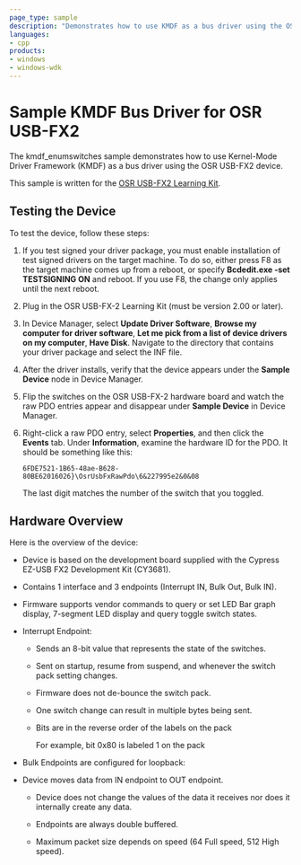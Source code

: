 ```yaml
---
page_type: sample
description: "Demonstrates how to use KMDF as a bus driver using the OSR USB-FX2 device."
languages:
- cpp
products:
- windows
- windows-wdk
---
```


# Sample KMDF Bus Driver for OSR USB-FX2

The kmdf\_enumswitches sample demonstrates how to use Kernel-Mode Driver Framework (KMDF) as a bus driver using the OSR USB-FX2 device.

This sample is written for the [OSR USB-FX2 Learning Kit](http://www.osronline.com/hardware/OSRFX2_32.pdf).

## Testing the Device

To test the device, follow these steps:

1. If you test signed your driver package, you must enable installation of test signed drivers on the target machine. To do so, either press F8 as the target machine comes up from a reboot, or specify **Bcdedit.exe -set TESTSIGNING ON** and reboot. If you use F8, the change only applies until the next reboot.

1. Plug in the OSR USB-FX-2 Learning Kit (must be version 2.00 or later).

1. In Device Manager, select **Update Driver Software**, **Browse my computer for driver software**, **Let me pick from a list of device drivers on my computer**, **Have Disk**. Navigate to the directory that contains your driver package and select the INF file.

1. After the driver installs, verify that the device appears under the **Sample Device** node in Device Manager.

1. Flip the switches on the OSR USB-FX-2 hardware board and watch the raw PDO entries appear and disappear under **Sample Device** in Device Manager.

1. Right-click a raw PDO entry, select **Properties**, and then click the **Events** tab. Under **Information**, examine the hardware ID for the PDO. It should be something like this:

    `6FDE7521-1B65-48ae-B628-80BE62016026}\OsrUsbFxRawPdo\6&227995e2&0&08`

    The last digit matches the number of the switch that you toggled.

## Hardware Overview

Here is the overview of the device:

- Device is based on the development board supplied with the Cypress EZ-USB FX2 Development Kit (CY3681).

- Contains 1 interface and 3 endpoints (Interrupt IN, Bulk Out, Bulk IN).

- Firmware supports vendor commands to query or set LED Bar graph display, 7-segment LED display and query toggle switch states.

- Interrupt Endpoint:

  - Sends an 8-bit value that represents the state of the switches.

  - Sent on startup, resume from suspend, and whenever the switch pack setting changes.

  - Firmware does not de-bounce the switch pack.

  - One switch change can result in multiple bytes being sent.

  - Bits are in the reverse order of the labels on the pack

    For example, bit 0x80 is labeled 1 on the pack

- Bulk Endpoints are configured for loopback:

- Device moves data from IN endpoint to OUT endpoint.

  - Device does not change the values of the data it receives nor does it internally create any data.

  - Endpoints are always double buffered.

  - Maximum packet size depends on speed (64 Full speed, 512 High speed).
